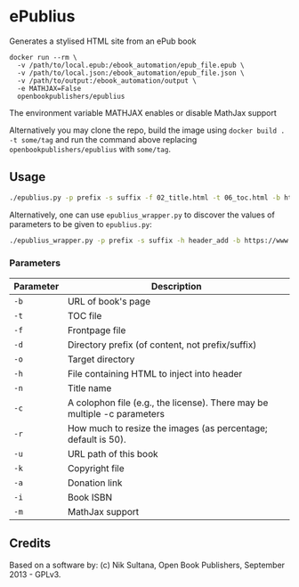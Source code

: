 # ePublius
Generates a stylised HTML site from an ePub book

```
docker run --rm \
  -v /path/to/local.epub:/ebook_automation/epub_file.epub \
  -v /path/to/local.json:/ebook_automation/epub_file.json \
  -v /path/to/output:/ebook_automation/output \
  -e MATHJAX=False
  openbookpublishers/epublius
```

The environment variable MATHJAX enables or disable MathJax support

Alternatively you may clone the repo, build the image using `docker build . -t some/tag` and run the command above replacing `openbookpublishers/epublius` with `some/tag`.

## Usage

```bash
./epublius.py -p prefix -s suffix -f 02_title.html -t 06_toc.html -b https://www.openbookpublishers.com/product/97 -d ../epub/OEBPS/ -o ../epub/new/ -h header_add
```

Alternatively, one can use `epublius_wrapper.py` to discover the values of parameters to be given to `epublius.py`:

```bash
./epublius_wrapper.py -p prefix -s suffix -h header_add -b https://www.openbookpublishers.com/product/97 -f 9781906924737_Oral_Literature_in_Africa.epub -o test
```


### Parameters


| Parameter | Description                                                               |
|-----------|---------------------------------------------------------------------------|
| `-b`      | URL of book's page                                                        |
| `-t`      | TOC file                                                                  |
| `-f`      | Frontpage file                                                            |
| `-d`      | Directory prefix (of content, not prefix/suffix)                          |
| `-o`      | Target directory                                                          |
| `-h`      | File containing HTML to inject into header                                |
| `-n`      | Title name                                                                |
| `-c`      | A colophon file (e.g., the license). There may be  multiple -c parameters |
| `-r`      | How much to resize the images (as percentage; default is 50).             |
| `-u`      | URL path of this book                                                     |
| `-k`      | Copyright file                                                            |
| `-a`      | Donation link                                                             |
| `-i`      | Book ISBN                                                             |
| `-m`      | MathJax support                                                             |

## Credits
Based on a software by:
(c) Nik Sultana, Open Book Publishers, September 2013 - GPLv3.
